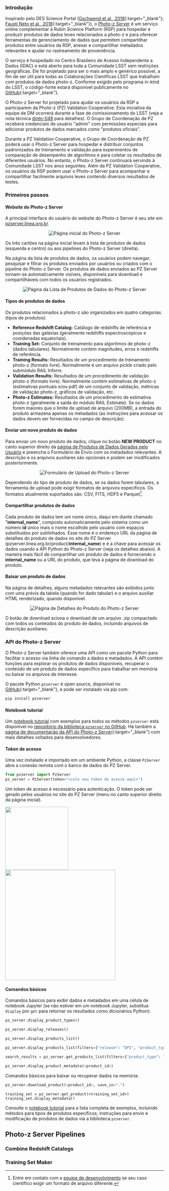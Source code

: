 ### Introdução

Inspirado pelo DES Science Portal ([Gschwend et al., 2018](https://www.sciencedirect.com/science/article/abs/pii/S2213133718300891?via%3Dihub){:target="_blank"}; [Fausti Neto et al., 2018](https://www.sciencedirect.com/science/article/abs/pii/S2213133717300975){:target="_blank"}), o [Photo-z Server](https://pzserver.linea.org.br/) é um serviço online complementar à Rubin Science Platform (RSP) para hospedar e produzir produtos de dados leves relacionados a photo-z e para oferecer ferramentas de gerenciamento de dados que permitem compartilhar produtos entre usuários da RSP, anexar e compartilhar metadados relevantes e ajudar no rastreamento de proveniência.

O serviço é hospedado no Centro Brasileiro de Acesso Independente a Dados (IDAC) e está aberto para toda a Comunidade LSST sem restrições geográficas. Ele foi projetado para ser o mais amplo e genérico possível, a fim de ser útil para todas as Colaborações Científicas LSST que trabalham com produtos de dados photo-z. Conforme exigido pelo programa in-kind do LSST, o código-fonte estará disponível publicamente no [GitHub](https://github.com/linea-it/pzserver_app){:target="_blank"}.

O Photo-z Server foi projetado para ajudar os usuários da RSP a participarem da Photo-z (PZ) Validation Cooperative. Esta iniciativa da equipe de DM ocorrerá durante a fase de comissionamento do LSST (veja a nota técnica [dmtn-049](https://dmtn-049.lsst.io/) para detalhes). O Grupo de Coordenação de PZ receberá credenciais de usuário "admin" com permissões especiais para adicionar produtos de dados marcados como "produtos oficiais".

Durante a PZ Validation Cooperative, o Grupo de Coordenação de PZ poderá usar o Photo-z Server para hospedar e distribuir conjuntos padronizados de treinamento e validação para experimentos de comparação de desempenho de algoritmos e para coletar os resultados de diferentes usuários. No entanto, o Photo-z Server continuará servindo à Comunidade LSST nos anos seguintes. Além da PZ Validation Cooperative, os usuários da RSP podem usar o Photo-z Server para acompanhar e compartilhar facilmente arquivos leves contendo diversos resultados de testes.

### Primeiros passos

#### Website do Photo-z Server

A principal interface do usuário do website do Photo-z Server é seu site em [pzserver.linea.org.br](https://pzserver.linea.org.br/). 

<p align="center">
  <img src="../../images/pz-server-landing-page.png" alt="Página inicial do Photo-z Server">
</p>

Os três cartões na página inicial levam à lista de produtos de dados (esquerda e centro) ou aos pipelines do Photo-z Server (direita).

Na página da lista de produtos de dados, os usuários podem navegar, pesquisar e filtrar os produtos enviados por usuários ou criados com o pipeline do Photo-z Server. Os produtos de dados enviados ao PZ Server tornam-se automaticamente visíveis, disponíveis para download e compartilháveis com todos os usuários registrados.    

<p align="center">
  <img src="../../images/pz-server-user-data-products.png" alt="Página da Lista de Produtos de Dados do Photo-z Server">
</p>

#### Tipos de produtos de dados

Os produtos relacionados a photo-z são organizados em quatro categorias (tipos de produtos):

* **Reference Redshift Catalog:**  Catálogo de redshifts de referência e posições das galáxias (geralmente redshifts espectroscópicos e coordenadas equatoriais).
* **Training Set:**  Conjunto de treinamento para algoritmos de photo-z (dados tabulares). Normalmente contém magnitudes, erros e redshifts de referência.
* **Training Results:** Resultados de um procedimento de treinamento photo-z (formato livre). Normalmente é um arquivo pickle criado pelo submódulo RAIL Inform.
* **Validation Results:** Resultados de um procedimento de validação photo-z (formato livre). Normalmente contém estimativas de photo-z (estimativas pontuais e/ou pdf) de um conjunto de validação, métricas de validação photo-z, gráficos de validação, etc.
* **Photo-z Estimates:** Resultados de um procedimento de estimativa photo-z (geralmente a saída do módulo RAIL Estimate). Se os dados forem maiores que o limite de upload de arquivo (200MB), a entrada do produto armazena apenas os metadados (as instruções para acessar os dados devem ser fornecidas no campo de descrição).

#### Enviar um novo produto de dados

Para enviar um novo produto de dados, clique no botão **NEW PRODUCT** no canto superior direito da [página de Produtos de Dados Gerados pelo Usuário](https://pzserver.linea.org.br/user_products) e preencha o Formulário de Envio com os metadados relevantes. A descrição e os arquivos auxiliares são opcionais e podem ser modificados posteriormente. 

<p align="center">
  <img src="../../images/pz-server-upload-form.png" alt="Formulário de Upload do Photo-z Server">
</p>

Dependendo do tipo de produto de dados, se os dados forem tabulares, a ferramenta de upload pode exigir formatos de arquivos específicos. Os formatos atualmente suportados são: CSV, FITS, HDF5 e Parquet[^dagger]. 

[^dagger]: Entre em contato com a [equipe de desenvolvimento](mailto:julia@linea.org.br) se seu caso científico exigir um formato de arquivo diferente.  

#### Compartilhar produtos de dados

Cada produto de dados tem um nome único, daqui em diante chamado "**internal_name**", composto automaticamente pelo sistema como um número **id** único mais o nome escolhido pelo usuário com espaços substituídos por sublinhados. Esse nome é o endereço URL da página de detalhes do produto de dados no site do PZ Server (pzserver.linea.org.br/product/**internal_name**) e é a chave para acessar os dados usando a API Python do Photo-z Server (veja os detalhes abaixo). A maneira mais fácil de compartilhar um produto de dados é fornecendo o **internal_name** ou a URL do produto, que leva à página de download do produto.

#### Baixar um produto de dados

Na página de detalhes, alguns metadados relevantes são exibidos junto com uma prévia da tabela (quando for dado tabular) e o arquivo auxiliar HTML renderizado, quando disponível. 

<p align="center">
  <img src="../../images/pz-server-product-details-page.png" alt="Página de Detalhes do Produto do Photo-z Server">
</p>

O botão de download aciona o download de um arquivo .zip compactado com todos os conteúdos do produto de dados, incluindo arquivos de descrição auxiliares. 

### API do Photo-z Server

O Photo-z Server também oferece uma API como um pacote Python para facilitar o acesso via linha de comando a dados e metadados. A API contém funções para explorar os produtos de dados disponíveis, recuperar o conteúdo de um produto de dados específico para trabalhar em memória ou baixar os arquivos de interesse. 

O pacote Python `pzserver` é open source, disponível no [GitHub](https://github.com/linea-it/pzserver){:target="_blank"}, e pode ser instalado via pip com: 

```bash
pip install pzserver
```

#### Notebook tutorial

Um [notebook tutorial](https://github.com/linea-it/pzserver/blob/main/docs/notebooks/pzserver_tutorial.ipynb) com exemplos para todos os métodos `pzserver` está disponível no [repositório da biblioteca `pzserver` no GitHub](https://github.com/linea-it/pzserver). Há também a [página de documentação da API do Photo-z Server](https://linea-it.github.io/pzserver){:target="_blank"} com mais detalhes voltados para desenvolvedores. 

#### Token de acesso

Uma vez instalado e importado em um ambiente Python, a classe `PzServer` abre a conexão remota com o banco de dados do PZ Server. 

```python
from pzserver import PzServer
pz_server = PzServer(token="<cole seu token de acesso aqui>")  
``` 

Um token de acesso é necessário para autenticação. O token pode ser gerado pelos usuários no site do PZ Server (menu no canto superior direito da página inicial).    

<img src="../../images/pz-server-token-menu.png" width=200pt align="top"/> <img src="../../images/pz-server-generate-token.png" width=350pt />

#### Comandos básicos  

Comandos básicos para exibir dados e metadados em uma célula de notebook Jupyter (se não estiver em um notebook Jupyter, substitua `display` por `get` para retornar os resultados como dicionários Python):  

```python
pz_server.display_product_types()
```

```python
pz_server.display_releases()
```

```python
pz_server.display_products_list() 
```

```python
pz_server.display_products_list(filters={"release": "DP1", "product_type": "Training Set"})
```

```python
search_results = pz_server.get_products_list(filters={"product_type": "training results"}) 
```

```python 
pz_server.display_product_metadata(<product_id>)
```

Comandos básicos para baixar ou recuperar dados na memória: 

```python 
pz_server.download_product(<product_id>, save_in=".")
```

```
training_set = pz_server.get_product(<training_set_id>)
training_set.display_metadata()
```

Consulte o [notebook tutorial](https://github.com/linea-it/pzserver/blob/main/docs/notebooks/pzserver_tutorial.ipynb) para a lista completa de exemplos, incluindo métodos para tipos de produtos específicos, instruções para envio e modificação de produtos de dados via a biblioteca `pzserver`.

## Photo-z Server Pipelines 

### Combine Redshift Catalogs 

### Training Set Maker 


